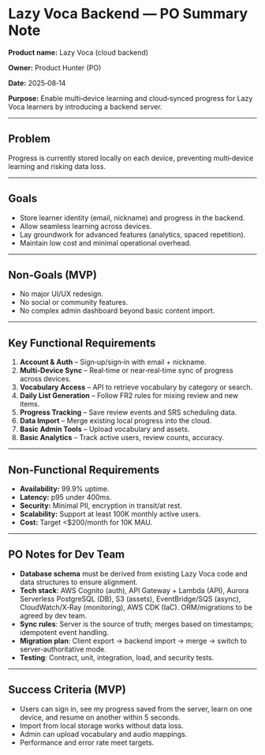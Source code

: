 # **Lazy Voca Backend — PO Summary Note**

**Product name:** Lazy Voca (cloud backend)

**Owner:** Product Hunter (PO)

**Date:** 2025‑08‑14

**Purpose:** Enable multi‑device learning and cloud‑synced progress for Lazy Voca learners by introducing a backend server.

---

## **Problem**

Progress is currently stored locally on each device, preventing multi‑device learning and risking data loss.

---

## **Goals**

* Store learner identity (email, nickname) and progress in the backend.  
* Allow seamless learning across devices.  
* Lay groundwork for advanced features (analytics, spaced repetition).  
* Maintain low cost and minimal operational overhead.

---

## **Non‑Goals (MVP)**

* No major UI/UX redesign.  
* No social or community features.  
* No complex admin dashboard beyond basic content import.

---

## **Key Functional Requirements**

1. **Account & Auth** – Sign‑up/sign‑in with email \+ nickname.  
2. **Multi‑Device Sync** – Real‑time or near‑real‑time sync of progress across devices.  
3. **Vocabulary Access** – API to retrieve vocabulary by category or search.  
4. **Daily List Generation** – Follow FR2 rules for mixing review and new items.  
5. **Progress Tracking** – Save review events and SRS scheduling data.  
6. **Data Import** – Merge existing local progress into the cloud.  
7. **Basic Admin Tools** – Upload vocabulary and assets.  
8. **Basic Analytics** – Track active users, review counts, accuracy.

---

## **Non‑Functional Requirements**

* **Availability:** 99.9% uptime.  
* **Latency:** p95 under 400ms.  
* **Security:** Minimal PII, encryption in transit/at rest.  
* **Scalability:** Support at least 100K monthly active users.  
* **Cost:** Target \<$200/month for 10K MAU.

---

## **PO Notes for Dev Team**

* **Database schema** must be derived from existing Lazy Voca code and data structures to ensure alignment.  
* **Tech stack**: AWS Cognito (auth), API Gateway \+ Lambda (API), Aurora Serverless PostgreSQL (DB), S3 (assets), EventBridge/SQS (async), CloudWatch/X‑Ray (monitoring), AWS CDK (IaC). ORM/migrations to be agreed by dev team.  
* **Sync rules**: Server is the source of truth; merges based on timestamps; idempotent event handling.  
* **Migration plan**: Client export → backend import → merge → switch to server‑authoritative mode.  
* **Testing**: Contract, unit, integration, load, and security tests.

---

## **Success Criteria (MVP)**

* Users can sign in, see my progress saved from the server, learn on one device, and resume on another within 5 seconds.  
* Import from local storage works without data loss.  
* Admin can upload vocabulary and audio mappings.  
* Performance and error rate meet targets.

